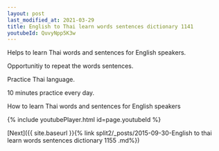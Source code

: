 ```yaml
---
layout: post
last_modified_at: 2021-03-29
title: English to Thai learn words sentences dictionary 1141 
youtubeId: QuvyNpp5K3w
---
```

 
 
Helps to learn Thai words and sentences for English speakers.

Opportunitiy to repeat the words sentences. 

Practice Thai language. 
 
10 minutes practice every day. 
 
How to learn Thai words and sentences for English speakers 
 
{% include youtubePlayer.html id=page.youtubeId %}
 
 
[Next]({{ site.baseurl }}{% link  split2/_posts/2015-09-30-English to thai learn words sentences dictionary 1155 .md%})
 
